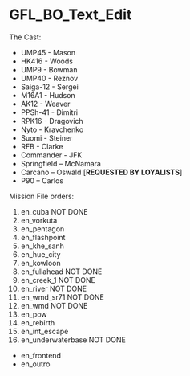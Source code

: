 # GFL_BO_Text_Edit

The Cast:
*	UMP45 - Mason
*	HK416 - Woods
*	UMP9 - Bowman
*	UMP40 - Reznov
*	Saiga-12 - Sergei
*	M16A1 - Hudson
*	AK12 - Weaver
*	PPSh-41 - Dimitri
*	RPK16 - Dragovich
*	Nyto - Kravchenko
*	Suomi - Steiner
*	RFB - Clarke
*	Commander - JFK
*	Springfield – McNamara
*	Carcano – Oswald [__REQUESTED BY LOYALISTS__]
*	P90 – Carlos

Mission File orders:
1.	en_cuba        NOT DONE 
2.	en_vorkuta
3.	en_pentagon
4.	en_flashpoint
5.	en_khe_sanh
6.	en_hue_city
7.	en_kowloon
8.	en_fullahead   NOT DONE
9.	en_creek_1     NOT DONE
10.	en_river       NOT DONE
11.	en_wmd_sr71    NOT DONE
12.	en_wmd         NOT DONE
13.	en_pow
14.	en_rebirth
15.	en_int_escape
16.	en_underwaterbase  NOT DONE

-	en_frontend
-	en_outro

